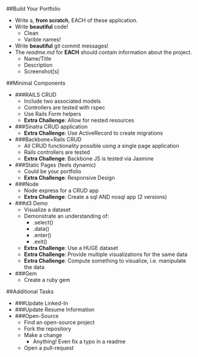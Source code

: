 
##Build Your Portfolio
- Write a, **from scratch**, EACH of these application.
- Write **beautiful** code!
  - Clean
  - Varible names!
- Write **beautiful** git commit messages!
- The *readme.md* for **EACH** should contain information about the project.
  - Name/Title
  - Description
  - Screenshot[s]

##Minimal Components
- ###RAILS CRUD
  - Include two associated models
  - Controllers are tested with rspec
  - Use Rails Form helpers
  - **Extra Challenge**: Allow for nested resources
- ###Sinatra CRUD application
  - **Extra Challenge**: Use ActiveRecord to create migrations
- ###Backbone+Rails CRUD
  - All CRUD functionality possible using a single page application
  - Rails controllers are tested
  - **Extra Challenge**: Backbone JS is tested via Jasmine
- ###Static Pages (feels dynamic)
  - Could be your portfolio
  - **Extra Challenge**: Responsive Design
- ###Node
  - Node express for a CRUD app
  - **Extra Challenge**: Create a sql AND nosql app (2 versions)
- ###d3 Demo
  - Visualize a dataset
  - Demonstrate an understanding of:
    - .select()
    - .data()
    - .enter()
    - .exit()
  - **Extra Challenge**: Use a HUGE dataset
  - **Extra Challenge**: Provide multiple visualizations for the same data
  - **Extra Challenge**: Compute something to visualize, i.e. manipulate the data
- ###Gem
  - Create a ruby gem


##Additional Tasks
- ###Update Linked-In
- ###Update Resume Information
- ###Open-Source
  - Find an open-source project
  - Fork the repository
  - Make a change
    - Anything!  Even fix a typo in a readme
  - Open a pull-request

